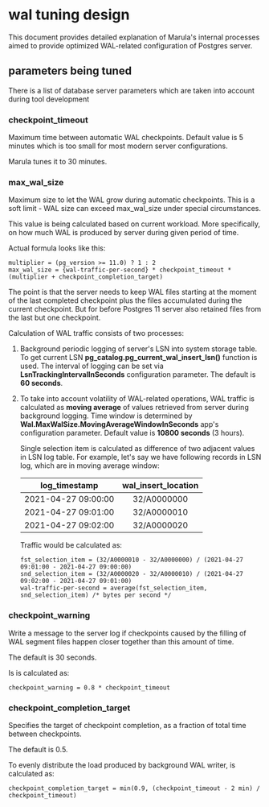 # wal tuning design

This document provides detailed explanation of Marula's internal processes aimed to provide optimized WAL-related
configuration of Postgres server.

## parameters being tuned

There is a list of database server parameters which are taken into account during tool development



### checkpoint_timeout

Maximum time between automatic WAL checkpoints.
Default value is 5 minutes which is too small for most modern server configurations.

Marula tunes it to 30 minutes.



### max_wal_size

Maximum size to let the WAL grow during automatic checkpoints.
This is a soft limit - WAL size can exceed max_wal_size under special circumstances.

This value is being calculated based on current workload.
More specifically, on how much WAL is produced by server during given period of time.

Actual formula looks like this:

```
multiplier = (pg_version >= 11.0) ? 1 : 2
max_wal_size = {wal-traffic-per-second} * checkpoint_timeout * (multiplier + checkpoint_completion_target)
```

The point is that the server needs to keep WAL files starting at the moment of the last completed checkpoint
plus the files accumulated during the current checkpoint. But for before Postgres 11 server also retained 
files from the last but one checkpoint.

Calculation of WAL traffic consists of two processes:

1. Background periodic logging of server's LSN into system storage table. To get current LSN **pg_catalog.pg_current_wal_insert_lsn()** function is used.
   The interval of logging can be set via **LsnTrackingIntervalInSeconds** configuration parameter. The default is **60 seconds**.

2. To take into account volatility of WAL-related operations, WAL traffic is calculated as **moving average** of values retrieved from server during background logging.
   Time window is determined by **Wal.MaxWalSize.MovingAverageWindowInSeconds** app's configuration parameter. Default value is **10800 seconds** (3 hours).

   Single selection item is calculated as difference of two adjacent values in LSN log table.
   For example, let's say we have following records in LSN log, which are in moving average window:

   | log_timestamp       | wal_insert_location |
   | :-----------------: | :-----------------: |
   | 2021-04-27 09:00:00 | 32/A0000000         |
   | 2021-04-27 09:01:00 | 32/A0000010         |
   | 2021-04-27 09:02:00 | 32/A0000020         |
   
   Traffic would be calculated as:
   ```
   fst_selection_item = (32/A0000010 - 32/A0000000) / (2021-04-27 09:01:00 - 2021-04-27 09:00:00)
   snd_selection_item = (32/A0000020 - 32/A0000010) / (2021-04-27 09:02:00 - 2021-04-27 09:01:00)
   wal-traffic-per-second = average(fst_selection_item, snd_selection_item) /* bytes per second */
   ```



### checkpoint_warning

Write a message to the server log if checkpoints caused by the filling of WAL segment files
happen closer together than this amount of time.

The default is 30 seconds.

Is is calculated as:

```
checkpoint_warning = 0.8 * checkpoint_timeout
```



### checkpoint_completion_target

Specifies the target of checkpoint completion, as a fraction of total time between checkpoints.

The default is 0.5.

To evenly distribute the load produced by background WAL writer, is calculated as:

```
checkpoint_completion_target = min(0.9, (checkpoint_timeout - 2 min) / checkpoint_timeout)
```
